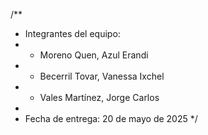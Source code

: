 /**
 * Integrantes del equipo:
 * - Moreno Quen, Azul Erandi
 * - Becerril Tovar, Vanessa Ixchel
 * - Vales Martínez, Jorge Carlos
 * 
 * Fecha de entrega: 20 de mayo de 2025
 */

